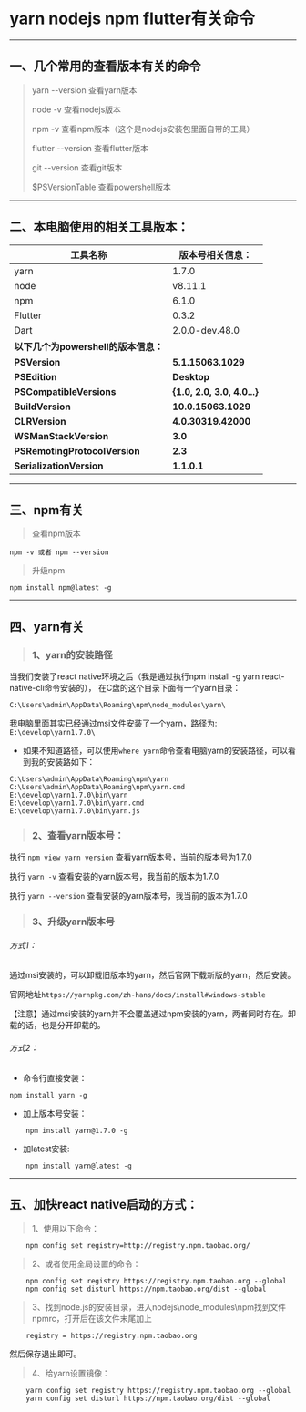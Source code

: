 # yarn nodejs npm flutter有关命令

----

## 一、几个常用的查看版本有关的命令

> yarn --version   查看yarn版本
> 
> node -v  查看nodejs版本
> 
> npm -v   查看npm版本（这个是nodejs安装包里面自带的工具）
> 
> flutter --version 查看flutter版本
> 
> git --version 查看git版本
> 
> $PSVersionTable  查看powershell版本


----


## 二、本电脑使用的相关工具版本：


工具名称|版本号相关信息：
-|-
yarn |1.7.0
node |v8.11.1
npm |6.1.0
Flutter |0.3.2
Dart |2.0.0-dev.48.0
**以下几个为powershell的版本信息：**|
**PSVersion**                      |**5.1.15063.1029**
**PSEdition**                      |**Desktop**
**PSCompatibleVersions**           |**{1.0, 2.0, 3.0, 4.0...}**
**BuildVersion**                   |**10.0.15063.1029**
**CLRVersion**                     |**4.0.30319.42000**
**WSManStackVersion**              |**3.0**
**PSRemotingProtocolVersion**      |**2.3**
**SerializationVersion**           |**1.1.0.1**


----


## 三、npm有关

> 查看npm版本

    npm -v 或者 npm --version

> 升级npm

    npm install npm@latest -g


----


## 四、yarn有关


> ### 1、yarn的安装路径


当我们安装了react native环境之后（我是通过执行npm install -g yarn react-native-cli命令安装的），
在C盘的这个目录下面有一个yarn目录：

`C:\Users\admin\AppData\Roaming\npm\node_modules\yarn\`

我电脑里面其实已经通过msi文件安装了一个yarn，路径为:
`E:\develop\yarn1.7.0\`


* 如果不知道路径，可以使用`where yarn`命令查看电脑yarn的安装路径，可以看到我的安装路如下：

```
C:\Users\admin\AppData\Roaming\npm\yarn
C:\Users\admin\AppData\Roaming\npm\yarn.cmd
E:\develop\yarn1.7.0\bin\yarn
E:\develop\yarn1.7.0\bin\yarn.cmd
E:\develop\yarn1.7.0\bin\yarn.js
```

> ### 2、查看yarn版本号：

执行 `npm view yarn version` 查看yarn版本号，当前的版本号为1.7.0

执行 `yarn -v`  查看安装的yarn版本号，我当前的版本为1.7.0

执行 `yarn --version`  查看安装的yarn版本号，我当前的版本为1.7.0

> ### 3、升级yarn版本号

###### 方式1：

通过msi安装的，可以卸载旧版本的yarn，然后官网下载新版的yarn，然后安装。

官网地址`https://yarnpkg.com/zh-hans/docs/install#windows-stable`

【注意】通过msi安装的yarn并不会覆盖通过npm安装的yarn，两者同时存在。卸载的话，也是分开卸载的。

###### 方式2：

* 命令行直接安装：

```
npm install yarn -g
```

* 加上版本号安装：

```
    npm install yarn@1.7.0 -g
```

* 加latest安装:

```
    npm install yarn@latest -g
```


----


## 五、加快react native启动的方式：

> 1、使用以下命令：
```
    npm config set registry=http://registry.npm.taobao.org/
```

> 2、或者使用全局设置的命令：
```
    npm config set registry https://registry.npm.taobao.org --global
    npm config set disturl https://npm.taobao.org/dist --global
```

> 3、找到node.js的安装目录，进入nodejs\node_modules\npm找到文件npmrc，打开后在该文件末尾加上
```
    registry = https://registry.npm.taobao.org
```
然后保存退出即可。


> 4、给yarn设置镜像：
```
    yarn config set registry https://registry.npm.taobao.org --global
    yarn config set disturl https://npm.taobao.org/dist --global
```
